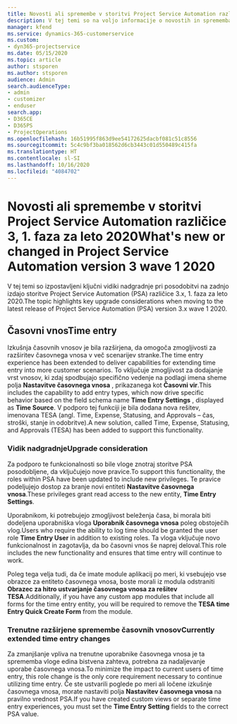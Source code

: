 ```yaml
---
title: Novosti ali spremembe v storitvi Project Service Automation različice 3.x, 1. faza za leto 2020
description: V tej temi so na voljo informacije o novostih in spremembah v storitvi Project Service Automation različice 3, 1. faza za leto 2020.
manager: kfend
ms.service: dynamics-365-customerservice
ms.custom:
- dyn365-projectservice
ms.date: 05/15/2020
ms.topic: article
author: stsporen
ms.author: stsporen
audience: Admin
search.audienceType:
- admin
- customizer
- enduser
search.app:
- D365CE
- D365PS
- ProjectOperations
ms.openlocfilehash: 16b51995f863d9ee54172625dacbf081c51c8556
ms.sourcegitcommit: 5c4c9bf3ba018562d6cb3443c01d550489c415fa
ms.translationtype: HT
ms.contentlocale: sl-SI
ms.lasthandoff: 10/16/2020
ms.locfileid: "4084702"
---
```

# <a name="whats-new-or-changed-in-project-service-automation-version-3-wave-1-2020"></a><span data-ttu-id="ef425-103">Novosti ali spremembe v storitvi Project Service Automation različice 3, 1. faza za leto 2020</span><span class="sxs-lookup"><span data-stu-id="ef425-103">What's new or changed in Project Service Automation version 3 wave 1 2020</span></span>
<span data-ttu-id="ef425-104">V tej temi so izpostavljeni ključni vidiki nadgradnje pri posodobitvi na zadnjo izdajo storitve Project Service Automation (PSA) različice 3.x, 1. faza za leto 2020.</span><span class="sxs-lookup"><span data-stu-id="ef425-104">The topic highlights key upgrade considerations when moving to the latest release of Project Service Automation (PSA) version 3.x wave 1 2020.</span></span>

## <a name="time-entry"></a><span data-ttu-id="ef425-105">Časovni vnos</span><span class="sxs-lookup"><span data-stu-id="ef425-105">Time entry</span></span>
<span data-ttu-id="ef425-106">Izkušnja časovnih vnosov je bila razširjena, da omogoča zmogljivosti za razširitev časovnega vnosa v več scenarijev stranke.</span><span class="sxs-lookup"><span data-stu-id="ef425-106">The time entry experience has been extended to deliver capabilities for extending time entry into more customer scenarios.</span></span> <span data-ttu-id="ef425-107">To vključuje zmogljivost za dodajanje vrst vnosov, ki zdaj spodbujajo specifično vedenje na podlagi imena sheme polja **Nastavitve časovnega vnosa** , prikazanega kot **Časovni vir**.</span><span class="sxs-lookup"><span data-stu-id="ef425-107">This includes the capability to add entry types, which now drive specific behavior based on the field schema name **Time Entry Settings** , displayed as **Time Source**.</span></span> <span data-ttu-id="ef425-108">V podporo tej funkciji je bila dodana nova rešitev, imenovana TESA (angl. Time, Expense, Statusing, and Approvals – čas, stroški, stanje in odobritve).</span><span class="sxs-lookup"><span data-stu-id="ef425-108">A new solution, called Time, Expense, Statusing, and Approvals (TESA) has been added to support this functionality.</span></span>

### <a name="upgrade-consideration"></a><span data-ttu-id="ef425-109">Vidik nadgradnje</span><span class="sxs-lookup"><span data-stu-id="ef425-109">Upgrade consideration</span></span>
<span data-ttu-id="ef425-110">Za podporo te funkcionalnosti so bile vloge znotraj storitve PSA posodobljene, da vključujejo nove pravice.</span><span class="sxs-lookup"><span data-stu-id="ef425-110">To support this functionality, the roles within PSA have been updated to include new privileges.</span></span> <span data-ttu-id="ef425-111">Te pravice podeljujejo dostop za branje novi entiteti **Nastavitve časovnega vnosa**.</span><span class="sxs-lookup"><span data-stu-id="ef425-111">These privileges grant read access to the new entity, **Time Entry Settings**.</span></span>

<span data-ttu-id="ef425-112">Uporabnikom, ki potrebujejo zmogljivost beleženja časa, bi morala biti dodeljena uporabniška vloga **Uporabnik časovnega vnosa** poleg obstoječih vlog.</span><span class="sxs-lookup"><span data-stu-id="ef425-112">Users who require the ability to log time should be granted the user role **Time Entry User** in addition to existing roles.</span></span> <span data-ttu-id="ef425-113">Ta vloga vključuje novo funkcionalnost in zagotavlja, da bo časovni vnos še naprej deloval.</span><span class="sxs-lookup"><span data-stu-id="ef425-113">This role includes the new functionality and ensures that time entry will continue to work.</span></span>

<span data-ttu-id="ef425-114">Poleg tega velja tudi, da če imate module aplikacij po meri, ki vsebujejo vse obrazce za entiteto časovnega vnosa, boste morali iz modula odstraniti **Obrazec za hitro ustvarjanje časovnega vnosa za rešitev TESA**.</span><span class="sxs-lookup"><span data-stu-id="ef425-114">Additionally, if you have any custom app modules that include all forms for the time entry entity, you will be required to remove the **TESA time Entry Quick Create Form** from the module.</span></span>

### <a name="currently-extended-time-entry-changes"></a><span data-ttu-id="ef425-115">Trenutne razširjene spremembe časovnih vnosov</span><span class="sxs-lookup"><span data-stu-id="ef425-115">Currently extended time entry changes</span></span>
<span data-ttu-id="ef425-116">Za zmanjšanje vpliva na trenutne uporabnike časovnega vnosa je ta sprememba vloge edina bistvena zahteva, potrebna za nadaljevanje uporabe časovnega vnosa.</span><span class="sxs-lookup"><span data-stu-id="ef425-116">To minimize the impact to current users of time entry, this role change is the only core requirement necessary to continue utilizing time entry.</span></span> <span data-ttu-id="ef425-117">Če ste ustvarili poglede po meri ali ločene izkušnje časovnega vnosa, morate nastaviti polja **Nastavitev časovnega vnosa** na pravilno vrednost PSA.</span><span class="sxs-lookup"><span data-stu-id="ef425-117">If you have created custom views or separate time entry experiences, you must set the **Time Entry Setting** fields to the correct PSA value.</span></span>
